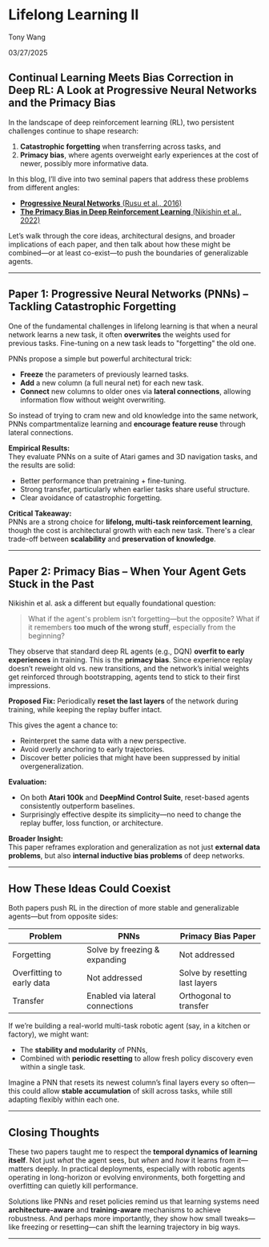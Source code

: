 # Lifelong Learning II

Tony Wang

03/27/2025





## Continual Learning Meets Bias Correction in Deep RL: A Look at Progressive Neural Networks and the Primacy Bias

In the landscape of deep reinforcement learning (RL), two persistent challenges continue to shape research:  
1. **Catastrophic forgetting** when transferring across tasks, and  
2. **Primacy bias**, where agents overweight early experiences at the cost of newer, possibly more informative data.

In this blog, I’ll dive into two seminal papers that address these problems from different angles:
- [**Progressive Neural Networks** (Rusu et al., 2016)](https://arxiv.org/abs/1606.04671)
- [**The Primacy Bias in Deep Reinforcement Learning** (Nikishin et al., 2022)](https://proceedings.mlr.press/v162/nikishin22a/nikishin22a.pdf)

Let’s walk through the core ideas, architectural designs, and broader implications of each paper, and then talk about how these might be combined—or at least co-exist—to push the boundaries of generalizable agents.

---

## Paper 1: Progressive Neural Networks (PNNs) – Tackling Catastrophic Forgetting

One of the fundamental challenges in lifelong learning is that when a neural network learns a new task, it often **overwrites** the weights used for previous tasks. Fine-tuning on a new task leads to "forgetting" the old one.

PNNs propose a simple but powerful architectural trick:  
- **Freeze** the parameters of previously learned tasks.  
- **Add** a new column (a full neural net) for each new task.  
- **Connect** new columns to older ones via **lateral connections**, allowing information flow without weight overwriting.

So instead of trying to cram new and old knowledge into the same network, PNNs compartmentalize learning and **encourage feature reuse** through lateral connections.

**Empirical Results:**  
They evaluate PNNs on a suite of Atari games and 3D navigation tasks, and the results are solid:  
- Better performance than pretraining + fine-tuning.  
- Strong transfer, particularly when earlier tasks share useful structure.  
- Clear avoidance of catastrophic forgetting.

**Critical Takeaway:**  
PNNs are a strong choice for **lifelong, multi-task reinforcement learning**, though the cost is architectural growth with each new task. There's a clear trade-off between **scalability** and **preservation of knowledge**.

---

## Paper 2: Primacy Bias – When Your Agent Gets Stuck in the Past

Nikishin et al. ask a different but equally foundational question:  
> What if the agent's problem isn’t forgetting—but the opposite? What if it remembers **too much of the wrong stuff**, especially from the beginning?

They observe that standard deep RL agents (e.g., DQN) **overfit to early experiences** in training. This is the **primacy bias**. Since experience replay doesn’t reweight old vs. new transitions, and the network’s initial weights get reinforced through bootstrapping, agents tend to stick to their first impressions.

**Proposed Fix:** Periodically **reset the last layers** of the network during training, while keeping the replay buffer intact.

This gives the agent a chance to:
- Reinterpret the same data with a new perspective.
- Avoid overly anchoring to early trajectories.
- Discover better policies that might have been suppressed by initial overgeneralization.

**Evaluation:**  
- On both **Atari 100k** and **DeepMind Control Suite**, reset-based agents consistently outperform baselines.  
- Surprisingly effective despite its simplicity—no need to change the replay buffer, loss function, or architecture.

**Broader Insight:**  
This paper reframes exploration and generalization as not just **external data problems**, but also **internal inductive bias problems** of deep networks.

---

## How These Ideas Could Coexist

Both papers push RL in the direction of more stable and generalizable agents—but from opposite sides:

| Problem        | PNNs                          | Primacy Bias Paper              |
|----------------|-------------------------------|----------------------------------|
| Forgetting     | Solve by freezing & expanding | Not addressed                    |
| Overfitting to early data | Not addressed                | Solve by resetting last layers   |
| Transfer       | Enabled via lateral connections | Orthogonal to transfer          |

If we’re building a real-world multi-task robotic agent (say, in a kitchen or factory), we might want:
- The **stability and modularity** of PNNs,
- Combined with **periodic resetting** to allow fresh policy discovery even within a single task.

Imagine a PNN that resets its newest column’s final layers every so often—this could allow **stable accumulation** of skill across tasks, while still adapting flexibly within each one.

---

## Closing Thoughts

These two papers taught me to respect the **temporal dynamics of learning itself**. Not just *what* the agent sees, but *when* and *how* it learns from it—matters deeply. In practical deployments, especially with robotic agents operating in long-horizon or evolving environments, both forgetting and overfitting can quietly kill performance.

Solutions like PNNs and reset policies remind us that learning systems need **architecture-aware** and **training-aware** mechanisms to achieve robustness. And perhaps more importantly, they show how small tweaks—like freezing or resetting—can shift the learning trajectory in big ways.

---
